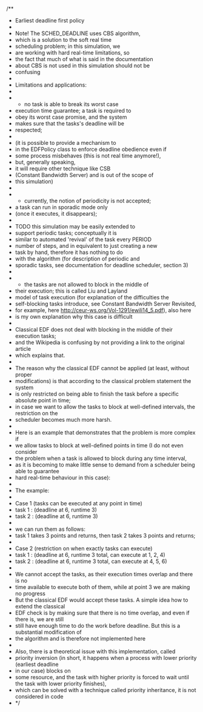 /**
 * Earliest deadline first policy
 *
 * Note! The SCHED_DEADLINE uses CBS algorithm,
 * which is a solution to the soft real time
 * scheduling problem; in this simulation, we
 * are working with hard real-time limitations, so
 * the fact that much of what is said in the documentation
 * about CBS is not used in this simulation should not be
 * confusing
 *
 * Limitations and applications:
 *
 * - no task is able to break its worst case
 * execution time guarantee; a task is required to
 * obey its worst case promise, and the system
 * makes sure that the tasks's deadline will be
 * respected;
 *
 * (it is possible to provide a mechanism to
 * in the EDFPolicy class to enforce deadline obedience even if
 * some process misbehaves (this is not real time anymore!),
 * but, generally speaking,
 * it will require other technique like CSB
 * (Constant Bandwidth Server) and is out of the scope of
 * this simulation)
 *
 * - currently, the notion of periodicity is not accepted;
 * a task can run in sporadic mode only
 * (once it executes, it disappears);
 *
 * TODO this simulation may be easily extended to
 * support periodic tasks; conceptually it is
 * similar to automated 'revival' of the task every PERIOD
 * number of steps, and in equivalent to just creating a new
 * task by hand, therefore it has nothing to do
 * with the algorithm (for description of periodic and
 * sporadic tasks, see documentation for deadline scheduler, section 3)
 *
 * - the tasks are not allowed to block in the middle of
 * their execution; this is called  Liu and Layland
 * model of task execution (for explanation of the difficulties the
 * self-blocking tasks introduce, see Constant Bandwidth Server Revisited,
 * for example, here http://ceur-ws.org/Vol-1291/ewili14_5.pdf), also here
 * is my own explanation why this case is difficult
 *
 * Classical EDF does not deal with blocking in the middle of their execution tasks;
 * and the Wikipedia is confusing by not providing a link to the original article
 * which explains that.
 *
 * The reason why the classical EDF cannot be applied (at least, without proper
 * modifications) is that according to the classical problem statement the system
 * is only restricted on being able to finish the task before a specific absolute point in time;
 * in case we want to allow the tasks to block at well-defined intervals, the restriction on the
 * scheduler becomes much more harsh.
 *
 * Here is an example that demonstrates that the problem is more complex if
 * we allow tasks to block at well-defined points in time (I do not even consider
 * the problem when a task is allowed to block during any time interval,
 * as it is becoming to make little sense to demand from a scheduler being able to guarantee
 * hard real-time behaviour in this case):
 *
 * The example:
 *
 * Case 1 (tasks can be executed at any point in time)
 * task 1 : (deadline at 6, runtime 3)
 * task 2 : (deadline at 6, runtime 3)
 *
 * we can run them as follows:
 * task 1 takes 3 points and returns, then task 2 takes 3 points and returns;
 *
 * Case 2 (restriction on when exactly tasks can execute)
 * task 1 : (deadline at 6, runtime 3 total, can execute at 1, 2, 4)
 * task 2 : (deadline at 6, runtime 3 total, can execute at 4, 5, 6)
 *
 * We cannot accept the tasks, as their execution times overlap and there is no
 * time available to execute both of them, while at point 3 we are making no progress
 * But the classical EDF would accept these tasks. A simple idea how to extend the classical
 * EDF check is by making sure that there is no time overlap, and even if there is, we are still
 * still have enough time to do the work before deadline. But this is a substantial modification of
 * the algorithm and is therefore not implemented here
 *
 * Also, there is a theoretical issue with this implementation, called
 * priority inversion (in short, it happens when a process with lower priority (earliest deadline
 * in our case) blocks on
 * some resource, and the task with higher priority is forced to wait until the task with lower priority finishes),
 * which can be solved with a technique called priority inheritance, it is not considered in code
 * */
